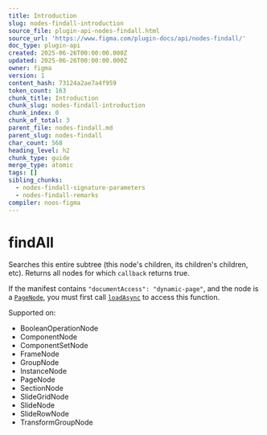 ```yaml
---
title: Introduction
slug: nodes-findall-introduction
source_file: plugin-api-nodes-findall.html
source_url: 'https://www.figma.com/plugin-docs/api/nodes-findall/'
doc_type: plugin-api
created: 2025-06-26T00:00:00.000Z
updated: 2025-06-26T00:00:00.000Z
owner: figma
version: 1
content_hash: 73124a2ae7a4f959
token_count: 163
chunk_title: Introduction
chunk_slug: nodes-findall-introduction
chunk_index: 0
chunk_of_total: 3
parent_file: nodes-findall.md
parent_slug: nodes-findall
char_count: 568
heading_level: h2
chunk_type: guide
merge_type: atomic
tags: []
sibling_chunks:
  - nodes-findall-signature-parameters
  - nodes-findall-remarks
compiler: noos-figma
---
```


# findAll

Searches this entire subtree (this node's children, its children's children, etc). Returns all nodes for which `callback` returns true.

If the manifest contains `"documentAccess": "dynamic-page"`, and the node is a [`PageNode`](/plugin-docs/api/PageNode/), you must first call [`loadAsync`](/plugin-docs/api/PageNode/#loadasync) to access this function.

 Supported on:

- BooleanOperationNode
- ComponentNode
- ComponentSetNode
- FrameNode
- GroupNode
- InstanceNode
- PageNode
- SectionNode
- SlideGridNode
- SlideNode
- SlideRowNode
- TransformGroupNode
